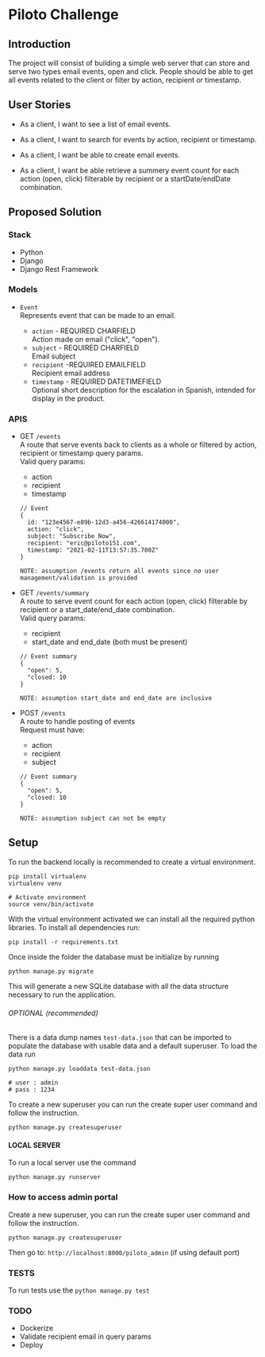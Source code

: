 # Piloto Challenge

## Introduction

The project will consist of building a simple web server that can store and serve two types email events, open and click. People should be able to get all events related to the client or filter by action, recipient or timestamp.

## User Stories

- As a client, I want to see a list of email events.

- As a client, I want to search for events by action, recipient or timestamp.

- As a client, I want be able to create email events.

- As a client, I want be able retrieve a summery event count for each action (open, click) filterable by recipient or a startDate/endDate combination.

## Proposed Solution

### Stack

- Python
- Django
- Django Rest Framework

### Models

- `Event` <br />
  Represents event that can be made to an email.

  - `action` - REQUIRED CHARFIELD <br />
    Action made on email ("click", "open").
  - `subject` - REQUIRED CHARFIELD <br />
    Email subject
  - `recipient` -REQUIRED EMAILFIELD <br />
    Recipient email address
  - `timestamp` - REQUIRED DATETIMEFIELD <br />
    Optional short description for the escalation in Spanish, intended for display in the product.

### APIS

- GET `/events` <br />
  A route that serve events back to clients as a whole or filtered by action, recipient or timestamp query params. <br />
  Valid query params: <br />

  - action
  - recipient
  - timestamp <br />

  ```
  // Event
  {
    id: "123e4567-e89b-12d3-a456-426614174000",
    action: "click",
    subject: "Subscribe Now",
    recipient: "eric@piloto151.com",
    timestamp: "2021-02-11T13:57:35.780Z"
  }
  ```

  `NOTE: assumption /events return all events since no user management/validation is provided`

- GET `/events/summary` <br />
  A route to serve event count for each action (open, click) filterable by recipient or a start_date/end_date combination. <br />
  Valid query params: <br />

  - recipient
  - start_date and end_date (both must be present) <br />

  ```
  // Event summary
  {
    "open": 5,
    "closed: 10
  }
  ```

  `NOTE: assumption start_date and end_date are inclusive`

- POST `/events` <br />
  A route to handle posting of events <br />
  Request must have: <br />

  - action
  - recipient
  - subject <br />

  ```
  // Event summary
  {
    "open": 5,
    "closed: 10
  }
  ```

  `NOTE: assumption subject can not be empty`

## Setup

To run the backend locally is recommended to create a virtual environment.

```
pip install virtualenv
virtualenv venv

# Activate environment
source venv/bin/activate
```

With the virtual environment activated we can install all the required python libraries. To install all dependencies run:

```
pip install -r requirements.txt
```

Once inside the folder the database must be initialize by running

```
python manage.py migrate
```

This will generate a new SQLite database with all the data structure necessary to run the application.

###### OPTIONAL (recommended)

There is a data dump names `test-data.json` that can be imported to populate the database with usable data and a default superuser. To load the data run

```
python manage.py loaddata test-data.json

# user : admin
# pass : 1234

```

To create a new superuser you can run the create super user command and follow the instruction.

```
python manage.py createsuperuser
```

#### LOCAL SERVER

To run a local server use the command

```
python manage.py runserver
```

### How to access admin portal

Create a new superuser, you can run the create super user command and follow the instruction.

```
python manage.py createsuperuser
```

Then go to: `http://localhost:8000/piloto_admin` (if using default port)

### TESTS

To run tests use the `python manage.py test`

### TODO

- Dockerize
- Validate recipient email in query params
- Deploy
